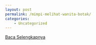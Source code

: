 ```yaml
---
layout: post
permalink: /mimpi-melihat-wanita-botak/
categories:
    - Uncategorized
---
```


[Baca Selengkapnya](/10)